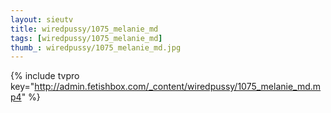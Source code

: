 ```yaml
--- 
layout: sieutv
title: wiredpussy/1075_melanie_md
tags: [wiredpussy/1075_melanie_md]
thumb_: wiredpussy/1075_melanie_md.jpg
---
```

{% include tvpro key="http://admin.fetishbox.com/_content/wiredpussy/1075_melanie_md.mp4" %} 
